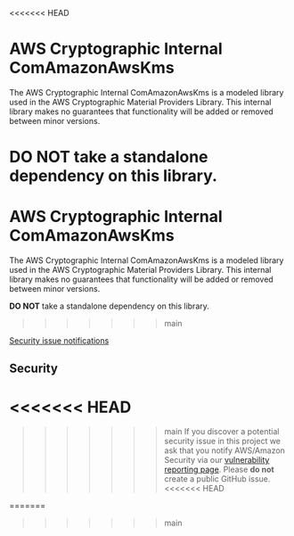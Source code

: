 <<<<<<< HEAD
# AWS Cryptographic Internal ComAmazonAwsKms 

The AWS Cryptographic Internal ComAmazonAwsKms is a modeled library used in the AWS Cryptographic Material Providers Library. This internal library makes no guarantees that functionality will be added or removed between minor versions.

**DO NOT** take a standalone dependency on this library. 
=======
# AWS Cryptographic Internal ComAmazonAwsKms

The AWS Cryptographic Internal ComAmazonAwsKms is a modeled library used in the AWS Cryptographic Material Providers Library. This internal library makes no guarantees that functionality will be added or removed between minor versions.

**DO NOT** take a standalone dependency on this library.
>>>>>>> main

[Security issue notifications](./CONTRIBUTING.md#security-issue-notifications)

## Security
<<<<<<< HEAD
=======

>>>>>>> main
If you discover a potential security issue in this project
we ask that you notify AWS/Amazon Security via our
[vulnerability reporting page](http://aws.amazon.com/security/vulnerability-reporting/).
Please **do not** create a public GitHub issue.
<<<<<<< HEAD

=======
>>>>>>> main
